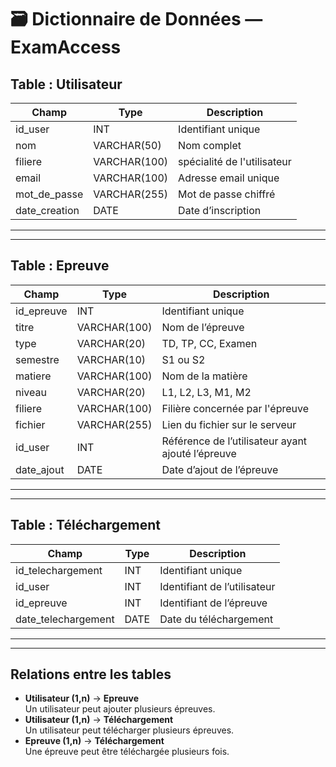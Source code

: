 # 🗃️ Dictionnaire de Données — **ExamAccess**

## Table : Utilisateur
| Champ         | Type         | Description                 |
|---------------|--------------|-----------------------------|
| id_user       | INT          | Identifiant unique          |
| nom           | VARCHAR(50)  | Nom complet                 |
| filiere       | VARCHAR(100) | spécialité de l'utilisateur |
| email         | VARCHAR(100) | Adresse email unique        |
| mot_de_passe  | VARCHAR(255) | Mot de passe chiffré        |
| date_creation | DATE         | Date d’inscription          |
--------------------------------------------------------------
---

## Table : Epreuve
| Champ      | Type         | Description                                       |
|------------|--------------|---------------------------------------------------|
| id_epreuve | INT          | Identifiant unique                                |
| titre      | VARCHAR(100) | Nom de l’épreuve                                  |
| type       | VARCHAR(20)  | TD, TP, CC, Examen                                |
| semestre   | VARCHAR(10)  | S1 ou S2                                          |
| matiere    | VARCHAR(100) | Nom de la matière                                 |
| niveau     | VARCHAR(20)  | L1, L2, L3, M1, M2                                |
| filiere    | VARCHAR(100) | Filière concernée par l'épreuve                   |
| fichier    | VARCHAR(255) | Lien du fichier sur le serveur                    |
| id_user    | INT          | Référence de l’utilisateur ayant ajouté l’épreuve |
| date_ajout | DATE         | Date d’ajout de l’épreuve                         |
---------------------------------------------------------------------------------
---

## Table : Téléchargement
| Champ               | Type | Description                  |
|---------------------|------|------------------------------|
| id_telechargement   | INT  | Identifiant unique           |
| id_user             | INT  | Identifiant de l’utilisateur |
| id_epreuve          | INT  | Identifiant de l’épreuve     |
| date_telechargement | DATE | Date du téléchargement       |
-------------------------------------------------------------
---

## Relations entre les tables
- **Utilisateur (1,n)** → **Epreuve**  
  Un utilisateur peut ajouter plusieurs épreuves.  
- **Utilisateur (1,n)** → **Téléchargement**  
  Un utilisateur peut télécharger plusieurs épreuves.  
- **Epreuve (1,n)** → **Téléchargement**  
  Une épreuve peut être téléchargée plusieurs fois.
